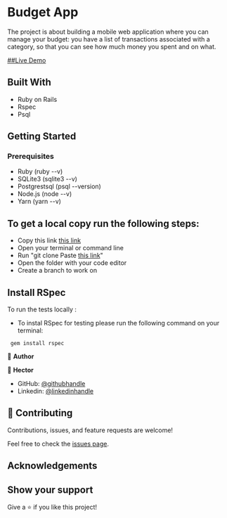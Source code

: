 #  Budget App

The project is about building a mobile web application where you can manage your budget: you have a list of transactions associated with a category, so that you can see how much money you spent and on what.


[##Live Demo](https://damp-ravine-72465.herokuapp.com/)

## Built With

* Ruby on Rails
* Rspec
* Psql

## Getting Started

### Prerequisites

* Ruby (ruby --v)
* SQLite3 (sqlite3 --v)
* Postgrestsql (psql --version)
* Node.js (node --v)
* Yarn (yarn --v)

## To get a local copy run the following steps:
- Copy this link [this link](https://github.com/Hector096/budget_app)
- Open your terminal or command line
- Run "git clone Paste [this link](https://github.com/Hector096/budget_app)"
- Open the folder with your code editor
- Create a branch to work on


## Install RSpec

To run the tests locally :

* To instal RSpec for testing please run the following command on your terminal:

 ` gem install rspec`
 


👤 **Author**

:bearded_person: **Hector**
  - GitHub: [@githubhandle](https://github.com/Hector096)
  - Linkedin: [@linkedinhandle](https://www.linkedin.com/in/hector096/)


## 🤝 Contributing

Contributions, issues, and feature requests are welcome!

Feel free to check the [issues page](https://github.com/Hector096/budget_app/issues).


## Acknowledgements

## Show your support

Give a ⭐️ if you like this project!